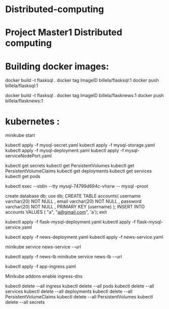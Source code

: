 # Distributed-computing
# Project Master1 Distributed computing

# Building docker images: 

docker build -t flasksql .
docker tag ImageID billela/flasksql:1
docker push billela/flasksql:1

docker build -t flasksql .
docker tag ImageID billela/flasknews:1
docker push billela/flasknews:1

# kubernetes : 
minikube start

kubectl apply -f mysql-secret.yaml
kubectl apply -f mysql-storage.yaml
kubectl apply -f mysql-deployment.yaml
kubectl apply -f mysql-serviceNodePort.yaml

kubectl get secrets
kubectl get PersistentVolumes
kubectl get PersistentVolumeClaims
kubectl get deployments
kubectl get services
kubectl get pods

kubectl exec --stdin --tty mysql-74799d694c-vhsrw -- mysql -proot

create database db;
use db;
CREATE TABLE accounts(
    username varchar(20) NOT NULL ,
    email varchar(20) NOT NULL ,
    password varchar(20) NOT NULL ,
    PRIMARY KEY (username)
);
INSERT INTO accounts VALUES ( "a", "a@gmail.com", 'a');
exit

kubectl apply -f flask-mysql-deployment.yaml
kubectl apply -f flask-mysql-service.yaml

kubectl apply -f news-deployment.yaml
kubectl apply -f news-service.yaml

minikube service news-service --url

kubectl apply -f news-lb
minikube service news-lb --url

kubectl apply -f app-ingress.yaml

Minikube addons enable ingress-dns

kubectl delete --all ingress
kubectl delete --all pods
kubectl delete --all services
kubectl delete --all deployments
kubectl delete --all PersistentVolumeClaims
kubectl delete --all PersistentVolumes
kubectl delete --all secrets

